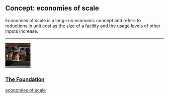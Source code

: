 ## Concept: economies of scale

Economies of scale is a long-run economic concept and refers to reductions in unit cost as the size of a facility and the usage levels of other inputs increase.

<hr>
<div class="clip-listing">
<img src="media/icons/foundation_clip1.jpg" alt="The Foundation icon">

### [The Foundation](../../clip/78/)

[economies of scale](/concept/economies-of-scale/)
</div>

